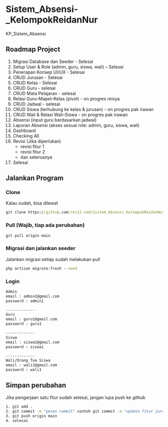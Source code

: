 # Sistem_Absensi-_KelompokReidanNur
KP_Sistem_Absensi 

## Roadmap Project
1. Migrasi Database dan Seeder - Selesai 
2. Setup User & Role (admin, guru, siswa, wali) – Selesai
3. Penerapan Konsep UI/UX - Selesai
4. CRUD Jurusan - Selesai
5. CRUD Kelas - Selesai
6. CRUD Guru - selesai 
7. CRUD Mata Pelajaran - selesai 
8. Relasi Guru–Mapel–Kelas (pivot) - on progres reisya
9. CRUD Jadwal - selesai 
10. CRUD Siswa (terhubung ke kelas & jurusan) - on progres pak irawan 
11. CRUD Wali & Relasi Wali–Siswa - on progres pak irawan 
12. Absensi (input guru berdasarkan jadwal)
13. Laporan Absensi (akses sesuai role: admin, guru, siswa, wali)
14. Dashboard
15. Checking All
16. Revisi (Jika diperlukan)
    - revisi fitur 1
    - revisi fitur 2
    - dan seterusnya
17. Selesai

## Jalankan Program
### Clone
Kalau sudah, bisa dilewat
```cmd
git clone https://github.com/rei12-cmd/Sistem_Absensi_KelompokReidanNur.git
```

### Pull (Wajib, tiap ada perubahan)
```cmd
git pull origin main
```

### Migrasi dan jalankan seeder
Jalankan migrasi setiap sudah melakukan pull
```cmd
php artisan migrate:fresh --seed
```

### Login
```cmd
Admin
email : admin1@gmail.com
password : admin1

-------------
Guru
email : guru1@gmail.com
password : guru1

-------------
Siswa
email : siswa1@gmail.com
password : siswa1

-------------
Wali/Orang Tua Siswa
email : wali1@gmail.com
password : wali1
```

## Simpan perubahan
Jika pengerjaan satu fitur sudah selesai, jangan lupa push ke github
```cmd
1. git add .
2. git commit -m "pesan commit" contoh git commit -m "update fitur jurusan"
3. git push origin main
4. selesai
```
